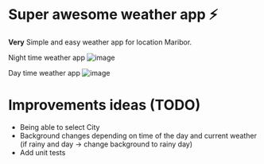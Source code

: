 # Super awesome weather app ⚡
**Very** Simple and easy weather app for location Maribor.

Night time weather app
![image](http://magicmockups.com/media/screen/guest/74/b4db1a8b5be14f4eae10af32d0c10cd1_25_1920.jpg)

Day time weather app
![image](http://magicmockups.com/media/screen/guest/75/c413cc6964344753937e308c2afcbf2c_30_1920.jpg)



# Improvements ideas (TODO)
* Being able to select City
* Background changes depending on time of the day and current weather (if rainy and day -> change background to rainy day)
* Add unit tests
